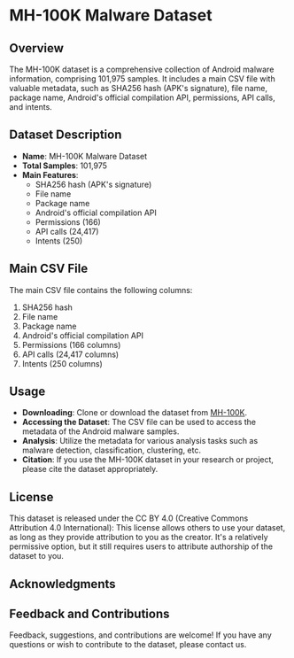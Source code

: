 # MH-100K Malware Dataset

## Overview
The MH-100K dataset is a comprehensive collection of Android malware information, comprising 101,975 samples. It includes a main CSV file with valuable metadata, such as SHA256 hash (APK's signature), file name, package name, Android's official compilation API, permissions, API calls, and intents.

## Dataset Description
- **Name**: MH-100K Malware Dataset
- **Total Samples**: 101,975
- **Main Features**:
  - SHA256 hash (APK's signature)
  - File name
  - Package name
  - Android's official compilation API
  - Permissions (166)
  - API calls (24,417)
  - Intents (250)

## Main CSV File
The main CSV file contains the following columns:
1. SHA256 hash
2. File name
3. Package name
4. Android's official compilation API
5. Permissions (166 columns)
6. API calls (24,417 columns)
7. Intents (250 columns)

## Usage
- **Downloading**: Clone or download the dataset from [MH-100K](https://github.com/Malware-Hunter/datasets/tree/main/mh-100k).
- **Accessing the Dataset**: The CSV file can be used to access the metadata of the Android malware samples.
- **Analysis**: Utilize the metadata for various analysis tasks such as malware detection, classification, clustering, etc.
- **Citation**: If you use the MH-100K dataset in your research or project, please cite the dataset appropriately.

## License

This dataset is released under the CC BY 4.0 (Creative Commons Attribution 4.0 International): This license allows others to use your dataset, as long as they provide attribution to you as the creator. It's a relatively permissive option, but it still requires users to attribute authorship of the dataset to you.

## Acknowledgments


## Feedback and Contributions
Feedback, suggestions, and contributions are welcome! If you have any questions or wish to contribute to the dataset, please contact us.
